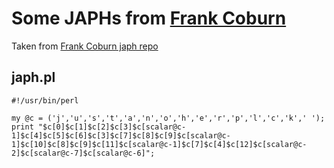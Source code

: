 # Some JAPHs from [Frank Coburn](https://github.com/fcoburn)

Taken from [Frank Coburn japh repo](https://github.com/fcoburn/japh)

## japh.pl
```
#!/usr/bin/perl

my @c = ('j','u','s','t','a','n','o','h','e','r','p','l','c','k',' ');
print "$c[0]$c[1]$c[2]$c[3]$c[scalar@c-1]$c[4]$c[5]$c[6]$c[3]$c[7]$c[8]$c[9]$c[scalar@c-1]$c[10]$c[8]$c[9]$c[11]$c[scalar@c-1]$c[7]$c[4]$c[12]$c[scalar@c-2]$c[scalar@c-7]$c[scalar@c-6]";
``` 
